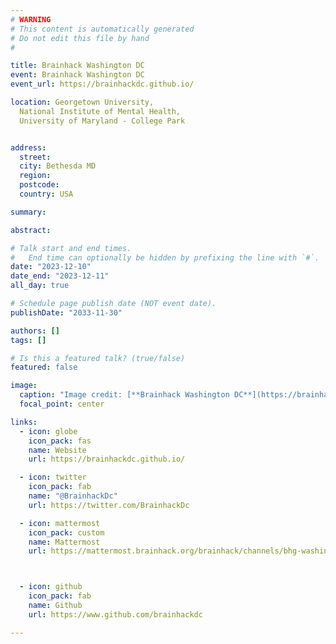 ```yaml
---
# WARNING
# This content is automatically generated
# Do not edit this file by hand
#

title: Brainhack Washington DC
event: Brainhack Washington DC
event_url: https://brainhackdc.github.io/

location: Georgetown University,
  National Institute of Mental Health,
  University of Maryland - College Park


address:
  street: 
  city: Bethesda MD
  region: 
  postcode: 
  country: USA

summary: 

abstract: 

# Talk start and end times.
#   End time can optionally be hidden by prefixing the line with `#`.
date: "2023-12-10"
date_end: "2023-12-11"
all_day: true

# Schedule page publish date (NOT event date).
publishDate: "2033-11-30"

authors: []
tags: []

# Is this a featured talk? (true/false)
featured: false

image:
  caption: "Image credit: [**Brainhack Washington DC**](https://brainhackdc.github.io/)"
  focal_point: center

links:
  - icon: globe
    icon_pack: fas
    name: Website
    url: https://brainhackdc.github.io/

  - icon: twitter
    icon_pack: fab
    name: "@BrainhackDc"
    url: https://twitter.com/BrainhackDc

  - icon: mattermost
    icon_pack: custom
    name: Mattermost
    url: https://mattermost.brainhack.org/brainhack/channels/bhg-washingtondc



  - icon: github
    icon_pack: fab
    name: Github
    url: https://www.github.com/brainhackdc

---
```


